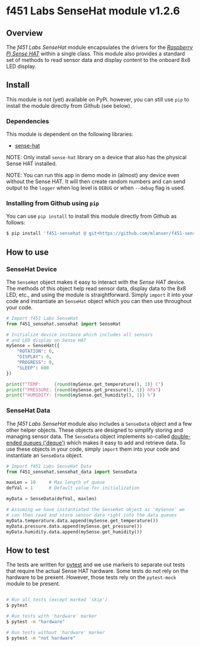 # f451 Labs SenseHat module v1.2.6

## Overview

The *f451 Labs SenseHat* module encapsulates the drivers for the [*Raspberry Pi Sense HAT*](https://www.raspberrypi.com/documentation/accessories/sense-hat.html) within a single class. This module also provides a standard set of methods to read sensor data and display content to the onboard 8x8 LED display.

## Install

This module is not (yet) available on PyPi. however, you can still use `pip` to install the module directly from Github (see below).

### Dependencies

This module is dependent on the following libraries:

- [sense-hat](https://pypi.org/project/sense-hat/)

NOTE: Only install `sense-hat` library on a device that also has the physical Sense HAT installed.

NOTE: You can run this app in demo mode in (almost) any device even without the Sense HAT. It will then create random numbers and can send output to the `logger` when log level is `DEBUG` or when `--debug` flag is used.

### Installing from Github using `pip`

You can use `pip install` to install this module directly from Github as follows:

```bash
$ pip install 'f451-sensehat @ git+https://github.com/mlanser/f451-sensehat.git'
```

## How to use

### SenseHat Device

The `SenseHat` object makes it easy to interact with the *Sense HAT* device. The methods of this object help read sensor data, display data to the 8x8 LED, etc., and using the module is straightforward. Simply `import` it into your code and instantiate an `SenseHat` object which you can then use throughout your code.

```Python
# Import f451 Labs SenseHat
from f451_sensehat.sensehat import SenseHat

# Initialize device instance which includes all sensors
# and LED display on Sense HAT
mySense = SenseHat({
    "ROTATION": 0,
    "DISPLAY": 0,
    "PROGRESS": 0,
    "SLEEP": 600    
})

print(f"TEMP:     {round(mySense.get_temperature(), 1)} C")
print(f"PRESSURE: {round(mySense.get_pressure(), 1)} hPa")
print(f"HUMIDITY: {round(mySense.get_humidity(), 1)} %")
```

### SenseHat Data

The *f451 Labs SenseHat* module also includes a `SenseData` object and a few other helper objects. These objects are designed to simplify storing and managing sensor data. The `SenseData` object implements so-called [double-ended queues ('deque')](https://docs.python.org/3/library/collections.html#deque-objects) which makes it easy to add and retrieve data. To use these objects in your code, simply `import` them into your code and instantiate an `SenseData` object.

```Python
# Import f451 Labs SenseHat Data
from f451_sensehat.sensehat_data import SenseData

maxLen = 10     # Max length of queue
defVal = 1      # Default value for initialization

myData = SenseData(defVal, maxlen)

# Assuming we have instantiated the SenseHat object as 'mySense' we
# can then read and store sensor data right into the data queues
myData.temperature.data.append(mySense.get_temperature())
myData.pressure.data.append(mySense.get_pressure())
myData.humidity.data.append(mySense.get_humidity())
```

## How to test

The tests are written for [pytest](https://docs.pytest.org/en/7.1.x/contents.html) and we use markers to separate out tests that require the actual Sense HAT hardware. Some tests do not rely on the hardware to be prexent. However, those tests rely on the `pytest-mock` module to be present.

```bash

# Run all tests (except marked 'skip')
$ pytest

# Run tests with 'hardware' marker
$ pytest -m "hardware"

# Run tests without 'hardware' marker
$ pytest -m "not hardware"
```
